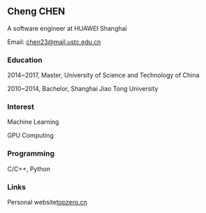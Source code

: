 ## Cheng CHEN
A software engineer at HUAWEI Shanghai

Email: chen23@mail.ustc.edu.cn

### Education
2014~2017, Master, University of Science and Technology of China

2010~2014, Bachelor, Shanghai Jiao Tong University

### Interest
Machine Learning

GPU Computing

### Programming
C/C++, Python

### Links
Personal website[topzero.cn](topzero.cn)



